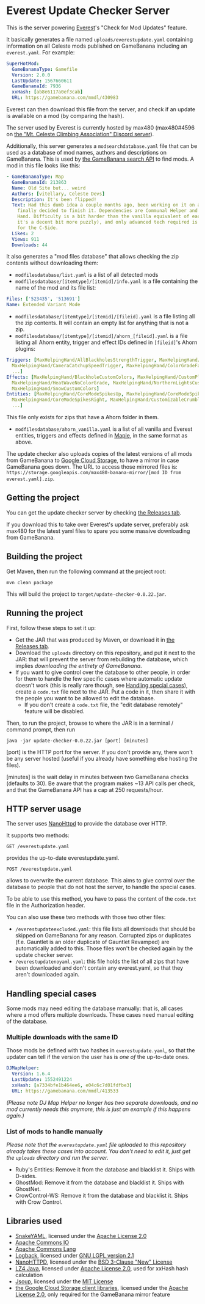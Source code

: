 # Everest Update Checker Server

This is the server powering [Everest](https://github.com/EverestAPI/Everest)'s "Check for Mod Updates" feature.

It basically generates a file named `uploads/everestupdate.yaml` containing information on all Celeste mods published on GameBanana including an `everest.yaml`. For example:
```yaml
SuperHotMod:
  GameBananaType: Gamefile
  Version: 2.0.0
  LastUpdate: 1567660611
  GameBananaId: 7936
  xxHash: [ab8e6117a0ef3cab]
  URL: https://gamebanana.com/mmdl/430983
```

Everest can then download this file from the server, and check if an update is available on a mod (by comparing the hash).

The server used by Everest is currently hosted by max480 (max480#4596 on [the "Mt. Celeste Climbing Association" Discord server](https://discord.gg/celeste)).

Additionally, this server generates a `modsearchdatabase.yaml` file that can be used as a database of mod names, authors and descriptions on GameBanana. This is used by [the GameBanana search API](https://github.com/max4805/RandomStuffWebsite#the-gamebanana-search-api) to find mods. A mod in this file looks like this:
```yaml
- GameBananaType: Map
  GameBananaId: 213863
  Name: Old Site but... weird
  Authors: [vitellary, Celeste Devs]
  Description: It's been flipped!
  Text: Had this dumb idea a couple months ago, been working on it on and off and
    finally decided to finish it. Dependencies are Communal Helper and Max's Helping
    Hand. Difficulty is a bit harder than the vanilla equivalent of each level (though
    it's a decent bit more puzzly), and only advanced tech required is wallbounces
    for the C-Side.
  Likes: 2
  Views: 911
  Downloads: 44
```

It also generates a "mod files database" that allows checking the zip contents without downloading them:
- `modfilesdatabase/list.yaml` is a list of all detected mods
- `modfilesdatabase/[itemtype]/[itemid]/info.yaml` is a file containing the name of the mod and its file list:
```yaml
Files: ['523435', '513691']
Name: Extended Variant Mode
```
- `modfilesdatabase/[itemtype]/[itemid]/[fileid].yaml` is a file listing all the zip contents. It will contain an empty list for anything that is not a zip.
- `modfilesdatabase/[itemtype]/[itemid]/ahorn_[fileid].yaml` is a file listing all Ahorn entity, trigger and effect IDs defined in `[fileid]`'s Ahorn plugins:
```yaml
Triggers: [MaxHelpingHand/AllBlackholesStrengthTrigger, MaxHelpingHand/AmbienceVolumeTrigger,
  MaxHelpingHand/CameraCatchupSpeedTrigger, MaxHelpingHand/ColorGradeFadeTrigger,
  ...]
Effects: [MaxHelpingHand/BlackholeCustomColors, MaxHelpingHand/CustomPlanets, MaxHelpingHand/CustomStars,
  MaxHelpingHand/HeatWaveNoColorGrade, MaxHelpingHand/NorthernLightsCustomColors,
  MaxHelpingHand/SnowCustomColors]
Entities: [MaxHelpingHand/CoreModeSpikesUp, MaxHelpingHand/CoreModeSpikesDown, MaxHelpingHand/CoreModeSpikesLeft,
  MaxHelpingHand/CoreModeSpikesRight, MaxHelpingHand/CustomizableCrumblePlatform,
  ...]
```
This file only exists for zips that have a Ahorn folder in them.
- `modfilesdatabase/ahorn_vanilla.yaml` is a list of all vanilla and Everest entities, triggers and effects defined in [Maple](https://github.com/CelestialCartographers/Maple), in the same format as above.

The update checker also uploads copies of the latest versions of all mods from GameBanana to [Google Cloud Storage](https://cloud.google.com/storage), to have a mirror in case GameBanana goes down.
The URL to access those mirrored files is: `https://storage.googleapis.com/max480-banana-mirror/[mod ID from everest.yaml].zip`.

## Getting the project

You can get the update checker server by checking [the Releases tab](https://github.com/max4805/EverestUpdateCheckerServer/releases).

If you download this to take over Everest's update server, preferably ask max480 for the latest yaml files to spare you some massive downloading from GameBanana.

## Building the project

Get Maven, then run the following command at the project root:

```
mvn clean package
```

This will build the project to `target/update-checker-0.0.22.jar`.

## Running the project

First, follow these steps to set it up:
* Get the JAR that was produced by Maven, or download it in [the Releases tab](https://github.com/max4805/EverestUpdateCheckerServer/releases).
* Download the `uploads` directory on this repository, and put it next to the JAR: that will prevent the server from rebuilding the database, which implies _downloading the entirety of GameBanana_.
* If you want to give control over the database to other people, in order for them to handle the few specific cases where automatic update doesn't work (this is really rare though, see [Handling special cases](#handling-special-cases)), create a `code.txt` file next to the JAR. Put a code in it, then share it with the people you want to be allowed to edit the database.
  * If you don't create a `code.txt` file, the "edit database remotely" feature will be disabled.

Then, to run the project, browse to where the JAR is in a terminal / command prompt, then run

```
java -jar update-checker-0.0.22.jar [port] [minutes]
```

[port] is the HTTP port for the server. If you don't provide any, there won't be any server hosted (useful if you already have something else hosting the files).

[minutes] is the wait delay in minutes between two GameBanana checks (defaults to 30). Be aware that the program makes ~13 API calls per check, and that the GameBanana API has a cap at 250 requests/hour.

## HTTP server usage

The server uses [NanoHttpd](https://github.com/NanoHttpd/nanohttpd) to provide the database over HTTP.

It supports two methods:
```
GET /everestupdate.yaml 
```
provides the up-to-date everestupdate.yaml.

```
POST /everestupdate.yaml 
```
allows to overwrite the current database. This aims to give control over the database to people that do not host the server, to handle the special cases.

To be able to use this method, you have to pass the content of the `code.txt` file in the Authorization header.

You can also use these two methods with those two other files:
* `/everestupdateexcluded.yaml`: this file lists all downloads that should be skipped on GameBanana for any reason. Corrupted zips or duplicates (f.e. Gauntlet is an older duplicate of Gauntlet Revamped) are automatically added to this. Those files won't be checked again by the update checker server.
* `/everestupdatenoyaml.yaml`: this file holds the list of all zips that have been downloaded and don't contain any everest.yaml, so that they aren't downloaded again.

## Handling special cases

Some mods may need editing the database manually: that is, all cases where a mod offers multiple downloads. These cases need manual editing of the database.

### Multiple downloads with the same ID

Those mods be defined with two hashes in `everestupdate.yaml`, so that the updater can tell if the version the user has is _one of_ the up-to-date ones.

```yaml
DJMapHelper:
  Version: 1.6.4
  LastUpdate: 1552491224
  xxHash: [a7334bfe1b464ee6, e04c6c7d01fdfbe3]
  URL: https://gamebanana.com/mmdl/413533
```

_(Please note DJ Map Helper no longer has two separate downloads, and no mod currently needs this anymore, this is just an example if this happens again.)_

### List of mods to handle manually

_Please note that the `everestupdate.yaml` file uploaded to this repository already takes these cases into account. You don't need to edit it, just get the `uploads` directory and run the server._

* Ruby's Entities: Remove it from the database and blacklist it. Ships with D-sides.
* GhostMod: Remove it from the database and blacklist it. Ships with GhostNet.
* CrowControl-WS: Remove it from the database and blacklist it. Ships with Crow Control.

## Libraries used

* [SnakeYAML](https://bitbucket.org/asomov/snakeyaml/src/default/), licensed under the [Apache License 2.0](https://bitbucket.org/asomov/snakeyaml/src/default/LICENSE.txt)
* [Apache Commons IO](http://commons.apache.org/proper/commons-io/)
* [Apache Commons Lang](https://commons.apache.org/proper/commons-lang/)
* [Logback](http://logback.qos.ch/), licensed under [GNU LGPL version 2.1](http://logback.qos.ch/license.html)
* [NanoHTTPD](https://github.com/NanoHttpd/nanohttpd), licensed under the [BSD 3-Clause "New" License](https://github.com/NanoHttpd/nanohttpd/blob/master/LICENSE.md)
* [LZ4 Java](https://github.com/lz4/lz4-java), licensed under [Apache License 2.0](https://github.com/lz4/lz4-java/blob/master/LICENSE.txt), used for xxHash hash calculation
* [Jsoup](https://github.com/jhy/jsoup/), licensed under the [MIT License](https://github.com/jhy/jsoup/blob/master/LICENSE)
* [the Google Cloud Storage client libraries](https://github.com/googleapis/java-storage), licensed under the [Apache License 2.0](https://github.com/googleapis/java-storage/blob/master/LICENSE), only required for the GameBanana mirror feature
